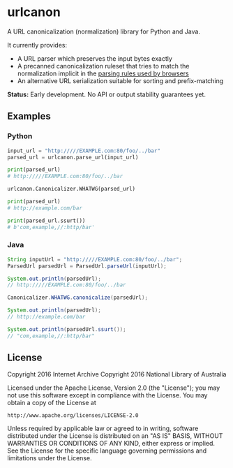 urlcanon
========

A URL canonicalization (normalization) library for Python and Java.

It currently provides:

* A URL parser which preserves the input bytes exactly
* A precanned canonicalization ruleset that tries to match the normalization implicit in the [parsing rules used by browsers](https://url.spec.whatwg.org/)
* An alternative URL serialization suitable for sorting and prefix-matching

**Status:** Early development. No API or output stability guarantees yet.

## Examples

### Python

```python
input_url = "http://///EXAMPLE.com:80/foo/../bar"
parsed_url = urlcanon.parse_url(input_url)

print(parsed_url)
# http://///EXAMPLE.com:80/foo/../bar

urlcanon.Canonicalizer.WHATWG(parsed_url)

print(parsed_url)
# http://example.com/bar

print(parsed_url.ssurt())
# b'com,example,//:http/bar'

```

### Java

```java
String inputUrl = "http://///EXAMPLE.com:80/foo/../bar";
ParsedUrl parsedUrl = ParsedUrl.parseUrl(inputUrl);

System.out.println(parsedUrl);
// http://///EXAMPLE.com:80/foo/../bar

Canonicalizer.WHATWG.canonicalize(parsedUrl);

System.out.println(parsedUrl);
// http://example.com/bar

System.out.println(parsedUrl.ssurt());
// "com,example,//:http/bar"
```

## License

Copyright 2016 Internet Archive
Copyright 2016 National Library of Australia

Licensed under the Apache License, Version 2.0 (the "License"); you may
not use this software except in compliance with the License. You may
obtain a copy of the License at

    http://www.apache.org/licenses/LICENSE-2.0

Unless required by applicable law or agreed to in writing, software
distributed under the License is distributed on an "AS IS" BASIS,
WITHOUT WARRANTIES OR CONDITIONS OF ANY KIND, either express or implied.
See the License for the specific language governing permissions and
limitations under the License.
